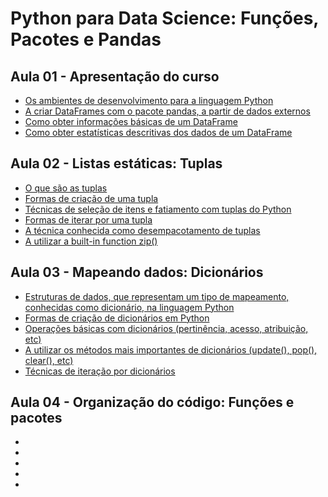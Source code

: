 # Python para Data Science: Funções, Pacotes e Pandas

## Aula 01 - Apresentação do curso
* [Os ambientes de desenvolvimento para a linguagem Python](#)
* [A criar DataFrames com o pacote pandas, a partir de dados externos](#)
* [Como obter informações básicas de um DataFrame](#)
* [Como obter estatísticas descritivas dos dados de um DataFrame](#)

## Aula 02 - Listas estáticas: Tuplas
* [O que são as tuplas](#)
* [Formas de criação de uma tupla](#)
* [Técnicas de seleção de itens e fatiamento com tuplas do Python](#)
* [Formas de iterar por uma tupla](#)
* [A técnica conhecida como desempacotamento de tuplas](#)
* [A utilizar a built-in function zip()](#)

## Aula 03 - Mapeando dados: Dicionários
* [Estruturas de dados, que representam um tipo de mapeamento, conhecidas como dicionário, na linguagem Python](#)
* [Formas de criação de dicionários em Python](#)
* [Operações básicas com dicionários (pertinência, acesso, atribuição, etc)](#)
* [A utilizar os métodos mais importantes de dicionários (update(), pop(), clear(), etc)](#)
* [Técnicas de iteração por dicionários](#)

## Aula 04 - Organização do código: Funções e pacotes
* [](#)
* [](#)
* [](#)
* [](#)
* [](#)